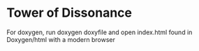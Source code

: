 # Tower of Dissonance

For doxygen, run doxygen doxyfile and open index.html found in Doxygen/html with a modern browser

